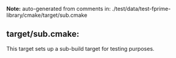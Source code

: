 **Note:** auto-generated from comments in: ./test/data/test-fprime-library/cmake/target/sub.cmake

## target/sub.cmake:

This target sets up a sub-build target for testing purposes.


